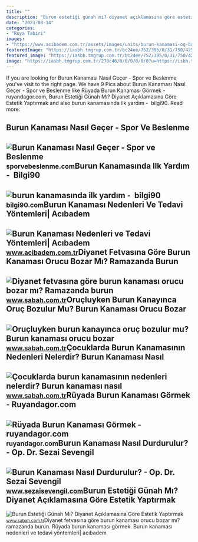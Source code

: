 ```yaml
---
title: ""
description: "Burun estetiği günah mı? diyanet açıklamasına göre estetik yaptırmak"
date: "2023-08-14"
categories:
- "Ruya Tabiri"
images:
- "https://www.acibadem.com.tr/assets/images/units/burun-kanamasi-og-banner.png"
featuredImage: "https://iasbh.tmgrup.com.tr/bc24ee/752/395/0/31/750/425?u=https://isbh.tmgrup.com.tr/sbh/2022/11/19/burun-estetigi-gunah-mi-diyanet-aciklamasina-gore-estetik-yaptirmak-haram-mi-caiz-mi-1668863126584.jpg"
featured_image: "https://iasbh.tmgrup.com.tr/bc24ee/752/395/0/31/750/425?u=https://isbh.tmgrup.com.tr/sbh/2022/11/19/burun-estetigi-gunah-mi-diyanet-aciklamasina-gore-estetik-yaptirmak-haram-mi-caiz-mi-1668863126584.jpg"
image: "https://iasbh.tmgrup.com.tr/278c46/0/0/0/0/0/0?u=https://isbh.tmgrup.com.tr/sb/album/2022/04/01/burun-kanamasi-orucu-bozar-mi-orucluyken-burun-kanayinca-oruc-bozulur-mu-1648809884223.jpg"
---
```


If you are looking for Burun Kanaması Nasıl Geçer - Spor ve Beslenme you've visit to the right page. We have 9 Pics about Burun Kanaması Nasıl Geçer - Spor ve Beslenme like Rüyada Burun Kanaması Görmek - ruyandagor.com, Burun Estetiği Günah Mı? Diyanet Açıklamasına Göre Estetik Yaptırmak and also burun kanamasında ilk yardım - ️ bilgi90. Read more:

Burun Kanaması Nasıl Geçer - Spor Ve Beslenme
---------------------------------------------

 ![Burun Kanaması Nasıl Geçer - Spor ve Beslenme](https://sporvebeslenme.com/wp-content/uploads/2021/06/burun-kanamasi-nasil-gecer.jpg) <small>sporvebeslenme.com</small>Burun Kanamasında Ilk Yardım - ️ Bilgi90
----------------------------------------

 ![burun kanamasında ilk yardım - ️ bilgi90](https://madicanacdnstorage.blob.core.windows.net/main/Assets/photo/r/burun-kanamasi-neden-olur-nasil-tedavi-edilir-54821_b.jpg) <small>bilgi90.com</small>Burun Kanaması Nedenleri Ve Tedavi Yöntemleri| Acıbadem
-------------------------------------------------------

 ![Burun Kanaması Nedenleri ve Tedavi Yöntemleri| Acıbadem](https://www.acibadem.com.tr/assets/images/units/burun-kanamasi-og-banner.png) <small>www.acibadem.com.tr</small>Diyanet Fetvasına Göre Burun Kanaması Orucu Bozar Mı? Ramazanda Burun
---------------------------------------------------------------------

 ![Diyanet fetvasına göre burun kanaması orucu bozar mı? Ramazanda burun](https://iasbh.tmgrup.com.tr/e4d35c/0/0/0/0/710/492?u=https://isbh.tmgrup.com.tr/sbh/2021/04/11/burun-kanamasi-orucu-bozar-mi-ramazanda-burun-kanamasi-orucu-zedeler-mi-1618143546158.jpg&mw=800) <small>www.sabah.com.tr</small>Oruçluyken Burun Kanayınca Oruç Bozulur Mu? Burun Kanaması Orucu Bozar
----------------------------------------------------------------------

 ![Oruçluyken burun kanayınca oruç bozulur mu? Burun kanaması orucu bozar](https://iasbh.tmgrup.com.tr/278c46/0/0/0/0/0/0?u=https://isbh.tmgrup.com.tr/sb/album/2022/04/01/burun-kanamasi-orucu-bozar-mi-orucluyken-burun-kanayinca-oruc-bozulur-mu-1648809884223.jpg) <small>www.sabah.com.tr</small>Çocuklarda Burun Kanamasının Nedenleri Nelerdir? Burun Kanaması Nasıl
---------------------------------------------------------------------

 ![Çocuklarda burun kanamasının nedenleri nelerdir? Burun kanaması nasıl](https://iasbh.tmgrup.com.tr/9dbd10/960/505/0/57/1688/945?u=https://isbh.tmgrup.com.tr/sbh/2018/10/31/cocuklarda-burun-kanamasinin-nedenleri-nelerdir-burun-kanamasi-nasil-durdurulur-1540988091938.jpg) <small>www.sabah.com.tr</small>Rüyada Burun Kanaması Görmek - Ruyandagor.com
---------------------------------------------

 ![Rüyada Burun Kanaması Görmek - ruyandagor.com](https://images.ruyandagor.com/2017/04/burun-kanamasi-gormek-1814.jpg) <small>ruyandagor.com</small>Burun Kanaması Nasıl Durdurulur? - Op. Dr. Sezai Sevengil
---------------------------------------------------------

 ![Burun Kanaması Nasıl Durdurulur? - Op. Dr. Sezai Sevengil](https://www.sezaisevengil.com/wp-content/uploads/2022/07/Burun-Kanamasi.jpg) <small>www.sezaisevengil.com</small>Burun Estetiği Günah Mı? Diyanet Açıklamasına Göre Estetik Yaptırmak
--------------------------------------------------------------------

 ![Burun Estetiği Günah Mı? Diyanet Açıklamasına Göre Estetik Yaptırmak](https://iasbh.tmgrup.com.tr/bc24ee/752/395/0/31/750/425?u=https://isbh.tmgrup.com.tr/sbh/2022/11/19/burun-estetigi-gunah-mi-diyanet-aciklamasina-gore-estetik-yaptirmak-haram-mi-caiz-mi-1668863126584.jpg) <small>www.sabah.com.tr</small>Diyanet fetvasına göre burun kanaması orucu bozar mı? ramazanda burun. Rüyada burun kanaması görmek. Burun kanaması nedenleri ve tedavi yöntemleri| acıbadem
